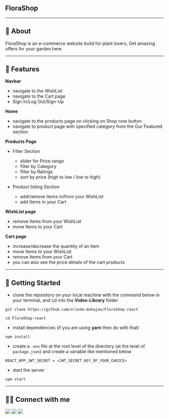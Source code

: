 ## FloraShop

---

## 📖 About

FloraShop is an e-commerce website build for plant lovers, Get amazing offers for your garden here. 

---

## 🚀 Features

**Navbar**

- navigate to the WishList
- navigate to the Cart page
- Sign In/Log Out/Sign-Up

**Home**

- navigate to the products page on clicking on Shop now button
- navigate to product page with specified category from the Our Featured section

**Products Page**

- Filter Section
  - slider for Price range
  - filter by Category
  - filter by Ratings
  - sort by price (high to low / low to high)

- Product listing Section
    - add/remove Items in/from your WishList
    - add Items in your Cart

**WishList page**

- remove Items from your WishList
- move Items to your Cart

**Cart page**

- increase/decrease the quantity of an item
- move Items to your WishList
- remove Items from your Cart
- you can also see the price details of the cart products

---
## 🔌 Getting Started

- clone the repository on your local machine with the command below in your terminal, and cd into the **Video-Library** folder

```
git clone https://github.com/vrinda-mahajan/FloraShop-react

cd FloraShop-react
```

- install dependencies (if you are using **yarn** then do with that)

```
npm install
```

- create a `.env` file at the root level of the directory (at the level of `package.json`) and create a variable like mentioned below

```
REACT_APP_JWT_SECRET = <JWT_SECRET_KEY_OF_YOUR_CHOICE>
```

- start the server

```
npm start
```

---

## 👨‍💻 Connect with me

<a href="https://twitter.com/vrinda_mahajan"><img src="https://img.shields.io/badge/Twitter-1DA1F2?style=for-the-badge&logo=twitter&logoColor=white"/></a>
<a href="https://www.linkedin.com/in/vrinda-mahajan-7a2b2a20b/"><img src="https://img.shields.io/badge/LinkedIn-0077B5?style=for-the-badge&logo=linkedin&logoColor=white"/></a>
<a href="https://www.instagram.com/vrinda__mahajan/"><img src="https://img.shields.io/badge/Instagram-E4405F?style=for-the-badge&logo=instagram&logoColor=white"/></a>


